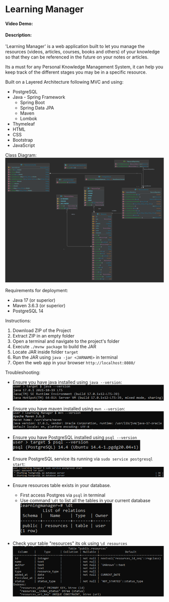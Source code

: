 # Learning Manager
#### Video Demo:  <URL HERE>
#### Description:
'Learning Manager' is a web application built to let you manage 
the resources (videos, articles, courses, books and others) of 
your knowledge so that they can be referenced in the future on your
notes or articles.

Its a must for any Personal Knowledge Management System, it can
help you keep track of the different stages you may be in a specific
resource.

Built on a Layered Architecture following MVC and using:
- PostgreSQL
- Java - Spring Framework
  - Spring Boot
  - Spring Data JPA
  - Maven
  - Lombok
- Thymeleaf
- HTML
- CSS
- Bootstrap
- JavaScript

Class Diagram:
![classDiagram](./img/classDiagram.png)

Requirements for deployment:
- Java 17 (or superior)
- Maven 3.6.3 (or superior)
- PostgreSQL 14

Instructions:
1. Download ZIP of the Project
2. Extract ZIP in an empty folder
3. Open a terminal and navigate to the project's folder
4. Execute ```./mvnw package``` to build the JAR
5. Locate JAR inside folder ```target```
6. Run the JAR using ```java -jar <JARNAME>``` in terminal
7. Open the web app in your browser ```http://localhost:8080/```

Troubleshooting:
- Ensure you have java installed using ```java --version```:
![javaVersion](./img/javaVersion.PNG)

- Ensure you have maven installed using ```mvn --version```:
![mvnVersion](./img/mvnVersion.PNG)

- Ensure you have PostgreSQL installed using ```psql --version```
![psqlVersion](./img/psqlVersion.PNG)

- Ensure PostgreSQL service its running via ```sudo service postgresql start```:
![psqlService](./img/psqlService.png)

- Ensure resources table exists in your database. 
  - First access Postgres via ```psql``` in terminal
  - Use command ```\dt``` to list all the tables in your current database
![tablesPsql](./img/tablesPsql.PNG)


- Check your table "resources" its ok using ```\d resources```
![tableResources](./img/tableResources.PNG)